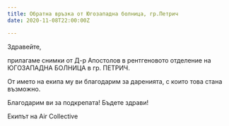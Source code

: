 ```yaml
---
title: Обратна връзка от Югозападна болница, гр.Петрич
date: 2020-11-08T22:00:00Z

---
```

Здравейте,

прилагаме снимки от Д-р Апостолов в рентгеновото отделение на ЮГОЗАПАДНА БОЛНИЦА в гр. ПЕТРИЧ.

От името на екипа му ви благодарим за даренията, с които това стана възможно.

Благодарим ви за подкрепата! Бъдете здрави!

Екипът на Air Collective
